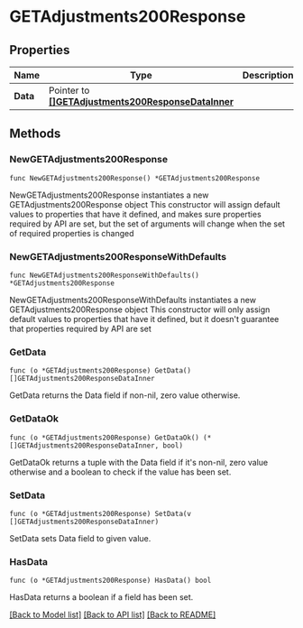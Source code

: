 # GETAdjustments200Response

## Properties

Name | Type | Description | Notes
------------ | ------------- | ------------- | -------------
**Data** | Pointer to [**[]GETAdjustments200ResponseDataInner**](GETAdjustments200ResponseDataInner.md) |  | [optional] 

## Methods

### NewGETAdjustments200Response

`func NewGETAdjustments200Response() *GETAdjustments200Response`

NewGETAdjustments200Response instantiates a new GETAdjustments200Response object
This constructor will assign default values to properties that have it defined,
and makes sure properties required by API are set, but the set of arguments
will change when the set of required properties is changed

### NewGETAdjustments200ResponseWithDefaults

`func NewGETAdjustments200ResponseWithDefaults() *GETAdjustments200Response`

NewGETAdjustments200ResponseWithDefaults instantiates a new GETAdjustments200Response object
This constructor will only assign default values to properties that have it defined,
but it doesn't guarantee that properties required by API are set

### GetData

`func (o *GETAdjustments200Response) GetData() []GETAdjustments200ResponseDataInner`

GetData returns the Data field if non-nil, zero value otherwise.

### GetDataOk

`func (o *GETAdjustments200Response) GetDataOk() (*[]GETAdjustments200ResponseDataInner, bool)`

GetDataOk returns a tuple with the Data field if it's non-nil, zero value otherwise
and a boolean to check if the value has been set.

### SetData

`func (o *GETAdjustments200Response) SetData(v []GETAdjustments200ResponseDataInner)`

SetData sets Data field to given value.

### HasData

`func (o *GETAdjustments200Response) HasData() bool`

HasData returns a boolean if a field has been set.


[[Back to Model list]](../README.md#documentation-for-models) [[Back to API list]](../README.md#documentation-for-api-endpoints) [[Back to README]](../README.md)


